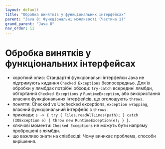```yaml
---
layout: default
title: "Обробка винятків у функціональних інтерфейсах"
parent: "Java 8: Функціональні можливості (Частина 1)"
grand_parent: "Java 8"
nav_order: 11
---
```


# Обробка винятків у функціональних інтерфейсах

*   короткий опис: Стандартні функціональні інтерфейси Java не підтримують кидання `Checked Exceptions` безпосередньо. Для їх обробки у лямбдах потрібні обходи: `try-catch` всередині лямбди, обгортання `Checked Exceptions` у `RuntimeException`, або використання власних функціональних інтерфейсів, що оголошують `throws`.
*   поняття: Checked vs Unchecked exceptions, `exception wrapping`, власний функціональний інтерфейс з `throws`.
*   приклади: `s -> { try { Files.readAllLines(path); } catch (IOException e) { throw new RuntimeException(e); } }`.
*   ключові моменти: `Checked Exceptions` не можуть бути напряму проброшені з лямбди.
*   що важливо знати на співбесіді: Чому виникає проблема, способи вирішення.
